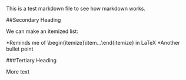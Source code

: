 This is a test markdown file to see how markdown works.

##Secondary Heading

We can make an itemized list:

*Reminds me of \begin{itemize}\item...\end{itemize} in LaTeX
*Another bullet point

###Tertiary Heading

More text